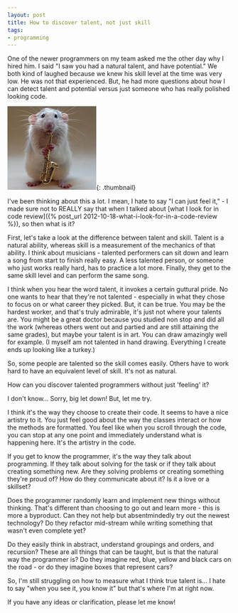 ```yaml
---
layout: post
title: How to discover talent, not just skill
tags:
- programming
---
```


One of the newer programmers on my team asked me the other day why I hired him.  I said "I saw you had a natural talent, and have potential."  We both kind of laughed because we knew his skill level at the time was very low.  He was not that experienced.  But, he had more questions about how I can detect talent and potential versus just someone who has really polished looking code.

[![talented](/uploads/2013/talented.jpg)](/uploads/2013/talented.jpg){: .thumbnail}

I've been thinking about this a lot.  I mean, I hate to say "I can just feel it," - I made sure not to REALLY say that when I talked about [what I look for in code review]({% post_url 2012-10-18-what-i-look-for-in-a-code-review %}), so then what is it?

First, let's take a look at the difference between talent and skill.  Talent is a natural ability, whereas skill is a measurement of the mechanics of that ability.  I think about musicians - talented performers can sit down and learn a song from start to finish really easy.  A less talented person, or someone who just works really hard, has to practice a lot more.  Finally, they get to the same skill level and can perform the same song.  

I think when you hear the word talent, it invokes a certain guttural pride.  No one wants to hear that they're not talented - especially in what they chose to focus on or what career they picked.  But, it can be true.  You may be the hardest worker, and that's truly admirable, it's just not where your talents are.  You might be a great doctor because you studied non stop and did all the work (whereas others went out and partied and are still attaining the same grades), but maybe your talent is in art.  You can draw amazingly well for example.  (I myself am not talented in hand drawing.  Everything I create ends up looking like a turkey.)

So, some people are talented so the skill comes easily.  Others have to work hard to have an equivalent level of skill.  It's not as natural.

How can you discover talented programmers without just 'feeling' it?

I don't know...  Sorry, big let down!  But, let me try.

I think it's the way they choose to create their code.  It seems to have a nice artistry to it.  You just feel good about the way the classes interact or how the methods are formatted.  You feel like when you scroll through the code, you can stop at any one point and immediately understand what is happening here.  It's the artistry in the code.

If you get to know the programmer, it's the way they talk about programming.  If they talk about solving for the task or if they talk about creating something new.  Are they solving problems or creating something they're proud of?  How do they communicate about it?  Is it a love or a skillset?

Does the programmer randomly learn and implement new things without thinking.  That's different than choosing to go out and learn more - this is more a byproduct.  Can they not help but absentmindedly try out the newest technology?  Do they refactor mid-stream while writing something that wasn't even complete yet?  

Do they easily think in abstract, understand groupings and orders, and recursion?  These are all things that can be taught, but is that the natural way the programmer is?  Do they imagine red, blue, yellow and black cars on the road - or do they imagine boxes that represent cars?

So, I'm still struggling on how to measure what I think true talent is... I hate to say "when you see it, you know it" but that's where I'm at right now.

If you have any ideas or clarification, please let me know!
